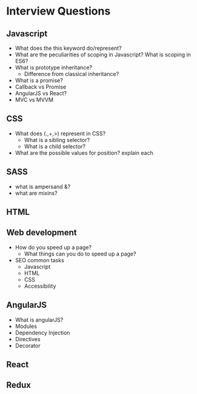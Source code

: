 # Interview Questions

## Javascript
- What does the this keyword do/represent?
- What are the peculiarities of scoping in Javascript? What is scoping in ES6?
- What is prototype inheritance? 
    * Difference from classical inheritance?
- What is a promise?
- Callback vs Promise
- AngularJS vs React?
- MVC vs MVVM


## CSS
- What does (.,+,>) represent in CSS?
    * What is a sibling selector?
    * What is a child selector?
- What are the possible values for position? explain each

## SASS
- what is ampersand &?
- what are mixins?

## HTML

## Web development
- How do you speed up a page?
    * What things can you do to speed up a page?
- SEO common tasks
    * Javascript
    * HTML
    * CSS
    * Accessibility

## AngularJS
- What is angularJS?
- Modules
- Dependency Injection
- Directives
- Decorator

## React

## Redux



